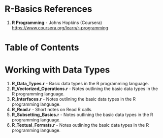 # R-Basics References
1.  **R Programming** - Johns Hopkins (Coursera)   
    https://www.coursera.org/learn/r-programming

# Table of Contents

# Working with Data Types
1.  **R_Data_Types.r**              - Basic data types in the R programming language.
2.  **R_Vectorized_Operations.r**   - Notes outlining the basic data types in the R programming language.
3.  **R_Interfaces.r**              - Notes outlining the basic data types in the R programming language.
4.  **R_Read.r**                    - Short notes on Read R calls.  
5.  **R_Subsetting_Basics.r**       - Notes outlining the basic data types in the R programming language.
6.  **R_Textual_Formats.r**         - Notes outlining the basic data types in the R programming language.

